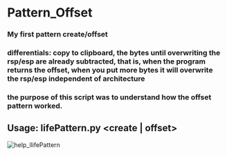 # Pattern_Offset
### My first pattern create/offset
### differentials: copy to clipboard, the bytes until overwriting the rsp/esp are already subtracted, that is, when the program returns the offset, when you put more bytes it will overwrite the rsp/esp independent of architecture
### the purpose of this script was to understand how the offset pattern worked.

## Usage: lifePattern.py <create | offset> <params>
![help_llifePattern](https://user-images.githubusercontent.com/77762068/127090180-1d0800e0-5ca4-4daa-89e4-fd51f4cf3018.png)
